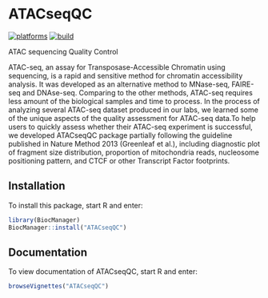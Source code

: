# ATACseqQC

[![platforms](http://bioconductor.org/shields/availability/devel/ATACseqQC.svg)](http://bioconductor.org/packages/devel/bioc/html/ATACseqQC.html)
[![build](http://bioconductor.org/shields/build/devel/bioc/ATACseqQC.svg)](http://bioconductor.org/packages/devel/bioc/html/ATACseqQC.html)

ATAC sequencing Quality Control


ATAC-seq, an assay for Transposase-Accessible Chromatin using 
sequencing, is a rapid and sensitive method for chromatin accessibility 
analysis. It was developed as an alternative method to MNase-seq, FAIRE-seq 
and DNAse-seq. Comparing to the other methods, ATAC-seq requires less amount 
of the biological samples and time to process. In the process of analyzing 
several ATAC-seq dataset produced in our labs, we learned some of the unique 
aspects of the quality assessment for ATAC-seq data.To help users to quickly 
assess whether their ATAC-seq experiment is successful, we developed 
ATACseqQC package partially following the guideline published in Nature 
Method 2013 (Greenleaf et al.), including diagnostic plot of fragment size 
distribution, proportion of mitochondria reads, nucleosome positioning 
pattern, and CTCF or other Transcript Factor footprints.

## Installation

To install this package, start R and enter:

```r
library(BiocManager)
BiocManager::install("ATACseqQC")
```

## Documentation

To view documentation of ATACseqQC, start R and enter:
```r
browseVignettes("ATACseqQC")
```

